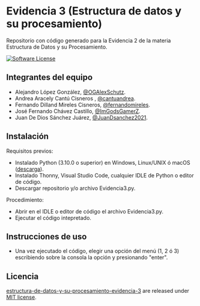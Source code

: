 # Evidencia 3 (Estructura de datos y su procesamiento)
Repositorio con código generado para la Evidencia 2 de la materia Estructura de Datos y su Procesamiento.

[![Software License](https://img.shields.io/badge/license-MIT-brightgreen.svg)](LICENSE)

## Integrantes del equipo
- Alejandro López González, [@OGAlexSchutz](https://github.com/OGAlexSchutz).
- Andrea Aracely Cantú Cisneros , [@cantuandrea](https://github.com/cantuandrea).
- Fernando Dilland Mireles Cisneros, [@fernandomireles](https://github.com/fernandomireles).
- José Fernando Chávez Castillo, [@ImGodsGamerZ](https://github.com/ImGodsGamerZ).
- Juan De Dios Sánchez Juárez, [@JuanDsanchez2021](https://github.com/JuanDsanchez2021).

## Instalación
Requisitos previos:
- Instalado Python (3.10.0 o superior) en Windows, Linux/UNIX ó macOS ([descarga](https://www.python.org/downloads/)).
- Instalado Thonny, Visual Studio Code, cualquier IDLE de Python o editor de código.
- Descargar repositorio y/o archivo Evidencia3.py.

Procedimiento:
- Abrir en el IDLE o editor de código el archivo Evidencia3.py.
- Ejecutar el código intepretado.

## Instrucciones de uso
- Una vez ejecutado el código, elegir una opción del menú (1, 2 ó 3) escribiendo sobre la consola la opción y presionando "enter".

## Licencia

[estructura-de-datos-y-su-procesamiento-evidencia-3](https://github.com/fernandomireles/estructura-de-datos-y-su-procesamiento-evidencia-3/) are released under [MIT license](https://github.com/fernandomireles/estructura-de-datos-y-su-procesamiento-evidencia-3/blob/main/LICENSE).
